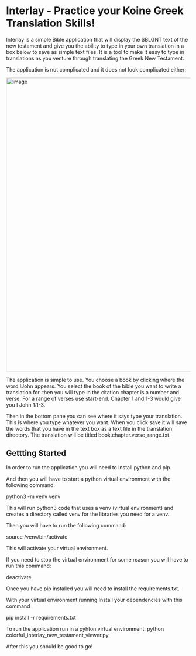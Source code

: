 # Interlay - Practice your Koine Greek Translation Skills! 
Interlay is a simple Bible application that will display the SBLGNT text of the new testament and give you the ability to type in your own translation in a box below to save as simple text files. It is a tool to make it easy to type in translations as you venture through translating the Greek New Testament.

The application is not complicated and it does not look complicated either:

<img width="801" alt="image" src="https://github.com/endelofaustin/Interlay/assets/53027219/b12cfb80-43d3-43b9-a4e6-98e09fcd684d">

The application is simple to use. You choose a book by clicking where the word IJohn appears. 
You select the book of the bible you want to write a translation for. then you will type in the citation chapter is a number and verse. For a range of verses use start-end. Chapter 1 and 1-3 would give you I John 1:1-3. 

Then in the bottom pane you can see where it says type your translation. This is where you type whatever you want. When you click save it will save the words that you have in the text box as a text file in the translation directory. The translation will be titled book.chapter.verse_range.txt. 


## Gettting Started ##

In order to run the application you will need to install python and pip.

And then you will have to start a python virtual environment with the following command:

python3 -m venv venv 

This will run python3 code that uses a venv (virtual environment) and creates a directory called venv for the libraries you need for a venv. 

Then you will have to run the following command:

source /venv/bin/activate

This will activate your virtual environment. 

If you need to stop the virtual environment for some reason you will have to run this command:

deactivate

Once you have pip installed you will need to install the requirements.txt.

With your virtual environment running 
Install your dependencies with this command

pip install -r requirements.txt

To run the application run in a pyhton virtual environment:
python colorful_interlay_new_testament_viewer.py


After this you should be good to go! 
